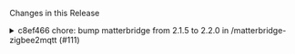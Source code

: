 Changes in this Release

<details><summary>c8ef466 chore: bump matterbridge from 2.1.5 to 2.2.0 in /matterbridge-zigbee2mqtt (#111)</summary>
chore: bump matterbridge from 2.1.5 to 2.2.0 in /matterbridge-zigbee2mqtt (#111)

Bumps [matterbridge](https://github.com/Luligu/matterbridge) from 2.1.5
to 2.2.0.
<details>
<summary>Release notes</summary>
<p><em>Sourced from <a
href="https://github.com/Luligu/matterbridge/releases">matterbridge's
releases</a>.</em></p>
<blockquote>
<h2>Release 2.2.0</h2>
<h2>[2.2.0] - 2025-02-27</h2>
<h3>Added</h3>
<ul>
<li>[docker]: Added health check directly in the docker image. No need
to change configuration of docker compose.</li>
<li>[platform]: Saving in the storage the selects for faster loading of
plugins.</li>
<li>[icon]: Added matterbridge svg icon (thanks: <a
href="https://github.com/robvanoostenrijk">https://github.com/robvanoostenrijk</a>
<a
href="https://github.com/stuntguy3000">https://github.com/stuntguy3000</a>).</li>
<li>[pluginManager]: Refactor PluginManager to optimize memory and load
time.</li>
<li>[frontend]: Frontend v.2.4.6. Please refresh the frontend page after
the update.</li>
<li>[frontend]: Added processUptime to SystemInfo.</li>
<li>[frontend]: Added Share fabrics and Stop sharing to the menu. This
allows to pair other controllers without the need to share from the
first controller.</li>
<li>[frontend]: Added subscriptions to QRDiv.</li>
<li>[frontend]: Added autoScroll option for the logs. Default is
enabled.</li>
<li>[utils]: Optimized memory and loading time.</li>
<li>[shelly]: Added all shelly api to be used when matterbridge is
running on the shelly matterbridge board.</li>
</ul>
<h3>Changed</h3>
<ul>
<li>[package]: Update matter.js to 0.12.4</li>
<li>[matterbridge]: The check for available updates now runs at restart
and each 24 hours after.</li>
</ul>
<h3>Fixed</h3>
<ul>
<li>[matterbridge]: Check endpoint state in /api/devices.</li>
</ul>
<!-- raw HTML omitted -->
</blockquote>
</details>
<details>
<summary>Changelog</summary>
<p><em>Sourced from <a
href="https://github.com/Luligu/matterbridge/blob/main/CHANGELOG.md">matterbridge's
changelog</a>.</em></p>
<blockquote>
<h2>[2.2.0] - 2025-02-27</h2>
<h3>Added</h3>
<ul>
<li>[docker]: Added health check directly in the docker image. No need
to change configuration of docker compose.</li>
<li>[platform]: Saving in the storage the selects for faster loading of
plugins.</li>
<li>[icon]: Added matterbridge svg icon (thanks: <a
href="https://github.com/robvanoostenrijk">https://github.com/robvanoostenrijk</a>
<a
href="https://github.com/stuntguy3000">https://github.com/stuntguy3000</a>).</li>
<li>[pluginManager]: Refactor PluginManager to optimize memory and load
time.</li>
<li>[frontend]: Frontend v.2.4.6. Please refresh the frontend page after
the update.</li>
<li>[frontend]: Added processUptime to SystemInfo.</li>
<li>[frontend]: Added Share fabrics and Stop sharing to the menu. This
allows to pair other controllers without the need to share from the
first controller.</li>
<li>[frontend]: Added subscriptions to QRDiv.</li>
<li>[frontend]: Added autoScroll option for the logs. Default is
enabled.</li>
<li>[utils]: Optimized memory and loading time.</li>
<li>[shelly]: Added all shelly api to be used when matterbridge is
running on the shelly matterbridge board.</li>
</ul>
<h3>Changed</h3>
<ul>
<li>[package]: Update matter.js to 0.12.4</li>
<li>[matterbridge]: The check for available updates now runs at restart
and each 24 hours after.</li>
</ul>
<h3>Fixed</h3>
<ul>
<li>[matterbridge]: Check endpoint state in /api/devices.</li>
</ul>
<!-- raw HTML omitted -->
</blockquote>
</details>
<details>
<summary>Commits</summary>
<ul>
<li><a
href="https://github.com/Luligu/matterbridge/commit/42ccb9405390664d79da8945e8d8d832864119f0"><code>42ccb94</code></a>
Release 2.2.0 (<a
href="https://redirect.github.com/Luligu/matterbridge/issues/233">#233</a>)</li>
<li>See full diff in <a
href="https://github.com/Luligu/matterbridge/compare/2.1.5...2.2.0">compare
view</a></li>
</ul>
</details>
<br />


[![Dependabot compatibility
score](https://dependabot-badges.githubapp.com/badges/compatibility_score?dependency-name=matterbridge&package-manager=npm_and_yarn&previous-version=2.1.5&new-version=2.2.0)](https://docs.github.com/en/github/managing-security-vulnerabilities/about-dependabot-security-updates#about-compatibility-scores)

Dependabot will resolve any conflicts with this PR as long as you don't
alter it yourself. You can also trigger a rebase manually by commenting
`@dependabot rebase`.

[//]: # (dependabot-automerge-start)
[//]: # (dependabot-automerge-end)

---

<details>
<summary>Dependabot commands and options</summary>
<br />

You can trigger Dependabot actions by commenting on this PR:
- `@dependabot rebase` will rebase this PR
- `@dependabot recreate` will recreate this PR, overwriting any edits
that have been made to it
- `@dependabot merge` will merge this PR after your CI passes on it
- `@dependabot squash and merge` will squash and merge this PR after
your CI passes on it
- `@dependabot cancel merge` will cancel a previously requested merge
and block automerging
- `@dependabot reopen` will reopen this PR if it is closed
- `@dependabot close` will close this PR and stop Dependabot recreating
it. You can achieve the same result by closing it manually
- `@dependabot show <dependency name> ignore conditions` will show all
of the ignore conditions of the specified dependency
- `@dependabot ignore this major version` will close this PR and stop
Dependabot creating any more for this major version (unless you reopen
the PR or upgrade to it yourself)
- `@dependabot ignore this minor version` will close this PR and stop
Dependabot creating any more for this minor version (unless you reopen
the PR or upgrade to it yourself)
- `@dependabot ignore this dependency` will close this PR and stop
Dependabot creating any more for this dependency (unless you reopen the
PR or upgrade to it yourself)


</details>

Signed-off-by: dependabot[bot] <support@github.com>
Co-authored-by: dependabot[bot] <49699333+dependabot[bot]@users.noreply.github.com></details>
